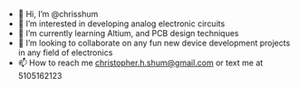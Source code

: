 - 👋 Hi, I’m @chrisshum
- 👀 I’m interested in developing analog electronic circuits
- 🌱 I’m currently learning Altium, and PCB design techniques 
- 💞️ I’m looking to collaborate on any fun new device development projects in any field of electronics
- 📫 How to reach me christopher.h.shum@gmail.com or text me at 5105162123

<!---
chrisshum/chrisshum is a ✨ special ✨ repository because its `README.md` (this file) appears on your GitHub profile.
You can click the Preview link to take a look at your changes.
--->
